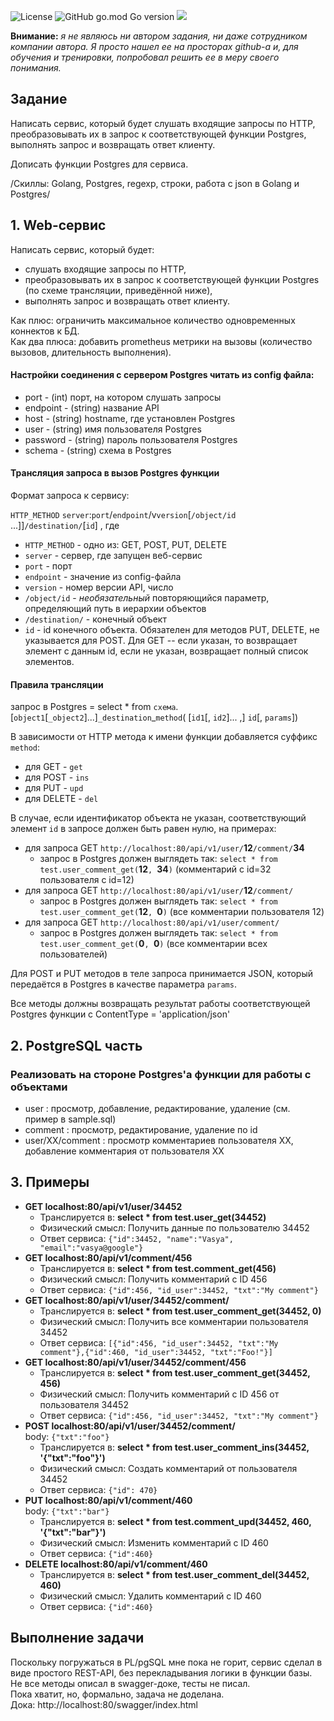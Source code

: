 ![License](https://img.shields.io/github/license/p12s/wildberries-http-api?style=plastic)
![GitHub go.mod Go version](https://img.shields.io/github/go-mod/go-version/p12s/wildberries-http-api?style=plastic)
<img src="https://github.com/p12s/wildberries-http-api/workflows/lint-build/badge.svg?branch=main">

**Внимание:** *я не являюсь ни автором задания, ни даже сотрудником компании автора. Я просто нашел ее на просторах github-а и, для обучения и тренировки, попробовал решить ее в меру своего понимания.*   

## Задание
Написать сервис, который будет слушать входящие запросы по HTTP, 
преобразовывать их в запрос к соответствующей функции Postgres, выполнять запрос и возвращать ответ клиенту.

Дописать функции Postgres для сервиса.

/Скиллы: Golang, Postgres, regexp, строки, работа с json в Golang и Postgres/

## 1. Web-сервис

Написать сервис, который будет:
- слушать входящие запросы по HTTP, 
- преобразовывать их в запрос к соответствующей функции Postgres (по схеме трансляции, приведённой ниже), 
- выполнять запрос и возвращать ответ клиенту.

Как плюс: ограничить максимальное количество одновременных коннектов к БД.   
Как два плюса: добавить prometheus метрики на вызовы (количество вызовов, длительность выполнения).

#### Настройки соединения с сервером Postgres читать из config файла:
- port - (int) порт, на котором слушать запросы
- endpoint - (string) название API
- host - (string) hostname, где установлен Postgres
- user - (string) имя пользователя Postgres
- password - (string) пароль пользователя Postgres
- schema - (string) схема в Postgres

#### Трансляция запроса в вызов Postgres функции

Формат запроса к сервису:

```HTTP_METHOD``` ```server```:```port```/```endpoint```/v```version```[```/object/id``` ...]]```/destination/```[```id```]  , где

* ```HTTP_METHOD```      - одно из: GET, POST, PUT, DELETE
* ```server```           - сервер, где запущен веб-сервис
* ```port```             - порт
* ```endpoint```         - значение из config-файла
* ```version```          - номер версии API, число
* ```/object/id```       - *необязательный* повторяющийся параметр, определяющий путь в иерархии объектов
* ```/destination/```    - конечный объект
* ```id```               - id конечного объекта. Обязателен для методов PUT, DELETE, не указывается для POST. Для GET -- если указан, то возвращает элемент с данным id, если не указан, возвращает полный список элементов.

#### Правила трансляции
запрос в Postgres = select * from ```схема```.[```object1```[```_object2```]...]```_destination```_```method```( [```id1```[, ```id2```]... ,]  ```id```[, ```params```])

В зависимости от HTTP метода к имени функции добавляется cуффикс ```method```:
- для GET - `get`
- для POST - `ins`
- для PUT - `upd`
- для DELETE - `del`

В случае, если идентификатор объекта не указан, соответствующий элемент `id` в запросе должен быть равен нулю, на примерах:
- для запроса GET `http://localhost:80/api/v1/user/`**12**`/comment/`**34**
    - запрос в Postgres должен выглядеть так: `select * from test.user_comment_get(`**12**`, `**34**`)` (комментарий c id=32 пользователя c id=12)
- для запроса GET `http://localhost:80/api/v1/user/`**12**`/comment/`
    - запрос в Postgres должен выглядеть так: `select * from test.user_comment_get(`**12**`, `**0**`)` (все комментарии пользователя 12)
- для запроса GET `http://localhost:80/api/v1/user/comment/`
    - запрос в Postgres должен выглядеть так: `select * from test.user_comment_get(`**0**`, `**0**`)` (все комментарии всех пользователей)

Для POST и PUT методов в теле запроса принимается JSON, который передаётся в Postgres в качестве параметра `params`.

Все методы должны возвращать результат работы соответствующей Postgres функции с ContentType = 'application/json'

## 2. PostgreSQL часть

### Реализовать на стороне Postgres'а функции для работы с объектами

- user : просмотр, добавление, редактирование, удаление (см. пример в sample.sql)
- comment : просмотр, редактирование, удаление по id
- user/XX/comment : просмотр комментариев пользователя XX, добавление комментария от пользователя XX

## 3. Примеры

- **GET localhost:80/api/v1/user/34452**
    - Транслируется в: **select * from test.user_get(34452)**
    - Физический смысл: Получить данные по пользователю 34452
    - Ответ сервиса: `{"id":34452, "name":"Vasya", "email":"vasya@google"}`
- **GET localhost:80/api/v1/comment/456**
    - Транслируется в: **select * from test.comment_get(456)**
    - Физический смысл: Получить комментарий с ID 456
    - Ответ сервиса: `{"id":456, "id_user":34452, "txt":"My comment"}`
- **GET localhost:80/api/v1/user/34452/comment/**
    - Транслируется в: **select * from test.user_comment_get(34452, 0)**
    - Физический смысл: Получить все комментарии пользователя 34452
    - Ответ сервиса: `[{"id":456, "id_user":34452, "txt":"My comment"},{"id":460, "id_user":34452, "txt":"Foo!"}]`
- **GET localhost:80/api/v1/user/34452/comment/456**
    - Транслируется в: **select * from test.user_comment_get(34452, 456)**
    - Физический смысл: Получить комментарий с ID 456 от пользователя 34452
    - Ответ сервиса: `{"id":456, "id_user":34452, "txt":"My comment"}`
- **POST localhost:80/api/v1/user/34452/comment/**<br>body: `{"txt":"foo"}`
    - Транслируется в: **select * from test.user_comment_ins(34452, '{"txt":"foo"}')**
    - Физический смысл: Создать комментарий от пользователя 34452
    - Ответ сервиса: `{"id": 470}`
- **PUT localhost:80/api/v1/comment/460**<br>body: `{"txt":"bar"}`
    - Транслируется в: **select * from test.comment_upd(34452, 460, '{"txt":"bar"}')**
    - Физический смысл: Изменить комментарий с ID 460
    - Ответ сервиса: `{"id":460}`
- **DELETE localhost:80/api/v1/comment/460**
    - Транслируется в: **select * from test.user_comment_del(34452, 460)**
    - Физический смысл: Удалить комментарий с ID 460
    - Ответ сервиса: `{"id":460}`

## Выполнение задачи
Поскольку погружаться в PL/pgSQL мне пока не горит, сервис сделал в виде простого REST-API, без перекладывания логики в функции базы.  
Не все методы описал в swagger-доке, тесты не писал.   
Пока хватит, но, формально, задача не доделана.  
Дока: http://localhost:80/swagger/index.html  

